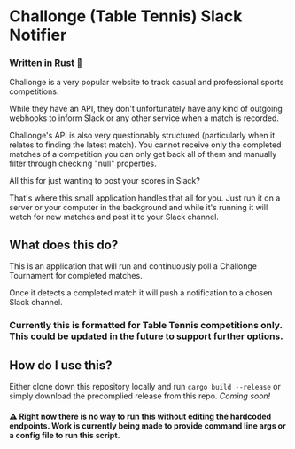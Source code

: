 # Challonge (Table Tennis) Slack Notifier
### Written in Rust 🦀
Challonge is a very popular website to track casual and professional sports competitions.

While they have an API, they don't unfortunately have any kind of outgoing webhooks to inform Slack or any other service when a match is recorded.

Challonge's API is also very questionably structured (particularly when it relates to finding the latest match). You cannot receive only the completed matches of a competition you can only get back all of them and manually filter through checking "null" properties.

All this for just wanting to post your scores in Slack?

That's where this small application handles that all for you. Just run it on a server or your computer in the background and while it's running it will watch for new matches and post it to your Slack channel.

## What does this do?
This is an application that will run and continuously poll a Challonge Tournament for completed matches. 

Once it detects a completed match it will push a notification to a chosen Slack channel.

### Currently this is formatted for Table Tennis competitions only. This could be updated in the future to support further options.

## How do I use this?
Either clone down this repository locally and run `cargo build --release` or simply download the precomplied release from this repo. _*Coming soon!*_

#### ⚠️ Right now there is no way to run this without editing the hardcoded endpoints. Work is currently being made to provide command line args or a config file to run this script.
